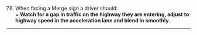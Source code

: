 76. When facing a Merge sign a driver should:  
    **= Watch for a gap in traffic on the highway they are entering, adjust to highway speed in the acceleration lane and blend in smoothly.**
---
